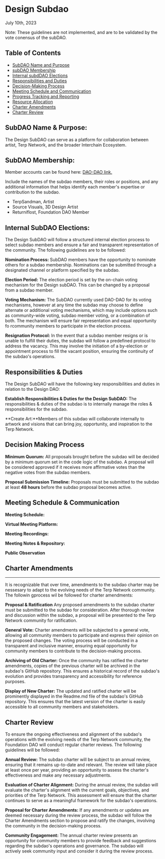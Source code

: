 # Design Subdao
July 10th, 2023

Note: These guidelines are not implemented, and are to be validated by the vote conensus of the subDAO.
## Table of Contents
- [SubDAO Name and Purpose](#subdao-name--purpose)
- [subDAO Membership](#subdao-membership)
- [Internal subdDAO Elections](#internal-subdao-elections)
- [Responsibilities and Duties](#responsibilities--duties)
- [Decision-Making Process](#decision-making-process)
- [Meeting Schedule and Communication](#meeting-schedule--communication)
- [Progress Tracking and Reporting](#progress-tracking--reporting)
- [Resource Allocation](#resource-allocations)
- [Charter Amendments](#charter-amendments)
- [Charter Review](#charter-review)

## SubDAO Name & Purpose:

The Design SubDAO can serve as a platform for collaboration between artist, Terp Network, and the broader Interchain Ecosystem.

## SubDAO Membership:

Member accounts can be found here: [DAO-DAO link.](https://daodao.zone/dao/juno1zdgyyzm34q22vmyz247evnzzls6kclun7v8l5ncjzlv7w2l4lvvqsevqe2/members)

Include the names of the subdao members, their roles or positions, and any additional information that helps identify each member's expertise or contribution to the subdao.

- TerpSandman, Artist
- Source Visuals, 3D Design Artist
- Returniflost, Foundation DAO Member

## Internal SubDAO Elections: 

The Design SubDAO will follow a structured internal election process to select subdao members and ensure a fair and transparent representation of the community. The following guidelines are to be followed:

**Nomination Process:**
SubDAO members have the opportunity to nominate others for a subdao membership. Nominations can be submitted through a designated channel or platform specified by the subdao.

**Election Period:**
The election period is set by the on-chain voting mechanism for the Design subDAO. This can be changed by a proposal from a subdao member.

**Voting Mechanism:**
The SubDAO currently used DAO-DAO for its voting mechanisms, however at any time the subdao may choose to define alternate or additional voting mechanisms, which may include options such as community-wide voting, subdao member voting, or a combination of both. The mechanism will ensure fair representation and equal opportunity fo rcommunity members to participate in the election process.

**Resignation Protocol:** In the event that a subdao member resigns or is unable to fulfill their duties, the subdao will follow a predefined protocol to address the vacancy. This may involve the initiation of a by-election or appointment process to fill the vacant position, ensuring the continuity of the subdao's operations.

## Responsibilities & Duties

The Design SubDAO will have the following key responsibilities and duties in relation to the Design DAO:

**Establish Responsibilities & Duties for the Design SubDAO:** The responsibilities & duties of the subdao is to internally manage the roles & responsibilities for the subdao. 

**Create Art:**Members of this subdao will collaborate internally to artwork and visions that can bring joy, opportunity, and inspiration to the Terp Network. 

## Decision Making Process

**Minimum Quorum:** All proposals brought before the subdao will be decided by a minimum quorum set in the code logic of the subdao. A proposal will be considered approved if it receives more affirmative votes than the negative votes from the subdao members. 

**Proposal Submission Timeline:** Proposals must be submitted to the subdao at least **48 hours** before the subdao proposal becomes active. 

## Meeting Schedule & Communication 

**Meeting Schedule:** 

**Virtual Meeting Platform:**

**Meeting Recordings:** 

**Meeting Notes & Repository:**

**Public Observation**

## Charter Amendments
___

It is recognizable that over time, amendments to the subdao charter may be nessesary to adapt to the evolving needs of the Terp Network community. The followin gprocess wil be followed for charter amendments:

**Proposal & Ratification** Any proposed amendments to the subdao charter must be submitted to the subdao for consideration. After thorough review and discussion within the subdao, a proposal will be presented to the Terp Network community for ratification.

**General Vote:** Charter amendments will be subjected to a general vote, allowing all community members to participate and express their opinion on the proposed changes. The voting process will be conducted in a transparent and inclusive manner, ensuring equal opportunity for community members to contribute to the decision-making process.

**Archiving of Old Charter:** Once the community has ratified the charter amendments, copies of the previous charter will be archived in the subdao's GitHub repository. This ensures a historical record of the subdao's evolution and provides transparency and accessibility for reference purposes.

**Display of New Charter:** The updated and ratified charter will be prominently displayed in the Readme.md file of the subdao's GitHub repository. This ensures that the latest version of the charter is easily accessible to all community members and stakeholders.

## Charter Review

To ensure the ongoing effectiveness and alignment of the subdao's operations with the evolving needs of the Terp Network community, the Foundation DAO will conduct regular charter reviews. The following guidelines will be followed:

**Annual Review:** The subdao charter will be subject to an annual review, ensuring that it remains up-to-date and relevant. The review will take place at least once per year, providing an opportunity to assess the charter's effectiveness and make any necessary adjustments.

**Evaluation of Charter Alignment:** During the annual review, the subdao will evaluate the charter's alignment with the current goals, objectives, and priorities of the Terp Network. This assessment will ensure that the charter continues to serve as a meaningful framework for the subdao's operations.

**Proposal for Charter Amendments:**  If any amendments or updates are deemed necessary during the review process, the subdao will follow the Charter Amendments section to propose and ratify the changes, involving the community in the decision-making process.

**Community Engagement:** The annual charter review presents an opportunity for community members to provide feedback and suggestions regarding the subdao's operations and governance. The subdao will actively seek community input and consider it during the review process.